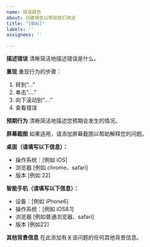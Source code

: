```yaml
---
name: 错误报告
about: 创建报告以帮助我们改进
title: "[BUG]"
labels: ''
assignees: ''

---
```


**描述错误**
清晰简洁地描述错误是什么。

**重现**
重现行为的步骤：
1. 转到“...”
2. 单击“....”
3. 向下滚动到“....”
4. 查看错误

**预期行为**
清晰简洁地描述您预期会发生的情况。

**屏幕截图**
如果适用，请添加屏幕截图以帮助解释您的问题。

**桌面（请填写以下信息）：**
- 操作系统：[例如 iOS]
- 浏览器 [例如 chrome、safari]
- 版本 [例如 22]

**智能手机（请填写以下信息）：**
- 设备：[例如 iPhone6]
- 操作系统：[例如 iOS8.1]
- 浏览器 [例如普通浏览器、safari]
- 版本 [例如22]

**其他背景信息**
在此添加有关该问题的任何其他背景信息。
